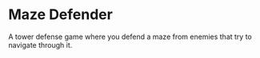 # Maze Defender

A tower defense game where you defend a maze from enemies that try to navigate through it.
